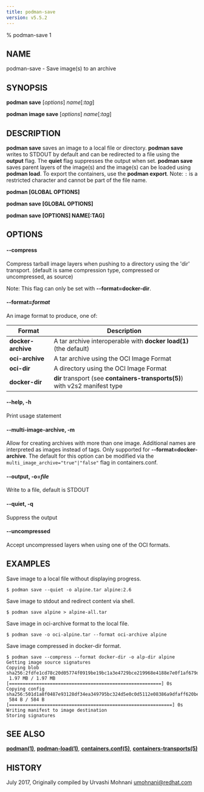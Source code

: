 ```yaml
---
title: podman-save
version: v5.5.2
---
```


% podman-save 1

## NAME
podman\-save - Save image(s) to an archive

## SYNOPSIS
**podman save** [*options*] *name*[:*tag*]

**podman image save** [*options*] *name*[:*tag*]

## DESCRIPTION
**podman save** saves an image to a local file or directory.
**podman save** writes to STDOUT by default and can be redirected to a
file using the **output** flag. The **quiet** flag suppresses the output when set.
**podman save** saves parent layers of the image(s) and the image(s) can be loaded using **podman load**.
To export the containers, use the **podman export**.
Note: `:` is a restricted character and cannot be part of the file name.

**podman [GLOBAL OPTIONS]**

**podman save [GLOBAL OPTIONS]**

**podman save [OPTIONS] NAME[\:TAG]**

## OPTIONS


[//]: # (BEGIN included file options/dir-compress.md)
#### **--compress**

Compress tarball image layers when pushing to a directory using the 'dir' transport. (default is same compression type, compressed or uncompressed, as source)

[//]: # (END   included file options/dir-compress.md)

Note: This flag can only be set with **--format=docker-dir**.

#### **--format**=*format*

An image format to produce, one of:

| Format             | Description                                                                  |
| ------------------ | ---------------------------------------------------------------------------- |
| **docker-archive** | A tar archive interoperable with **docker load(1)** (the default)            |
| **oci-archive**    | A tar archive using the OCI Image Format                                     |
| **oci-dir**        | A directory using the OCI Image Format                                       |
| **docker-dir**     | **dir** transport (see **containers-transports(5)**) with v2s2 manifest type |

#### **--help**, **-h**

Print usage statement

#### **--multi-image-archive**, **-m**

Allow for creating archives with more than one image.  Additional names are interpreted as images instead of tags.  Only supported for **--format=docker-archive**.
The default for this option can be modified via the `multi_image_archive="true"|"false"` flag in containers.conf.

#### **--output**, **-o**=*file*

Write to a file, default is STDOUT

#### **--quiet**, **-q**

Suppress the output

#### **--uncompressed**

Accept uncompressed layers when using one of the OCI formats.

## EXAMPLES

Save image to a local file without displaying progress.
```
$ podman save --quiet -o alpine.tar alpine:2.6
```

Save image to stdout and redirect content via shell.
```
$ podman save alpine > alpine-all.tar
```

Save image in oci-archive format to the local file.
```
$ podman save -o oci-alpine.tar --format oci-archive alpine
```

Save image compressed in docker-dir format.
```
$ podman save --compress --format docker-dir -o alp-dir alpine
Getting image source signatures
Copying blob sha256:2fdfe1cd78c20d05774f0919be19bc1a3e4729bce219968e4188e7e0f1af679d
 1.97 MB / 1.97 MB [========================================================] 0s
Copying config sha256:501d1a8f0487e93128df34ea349795bc324d5e0c0d5112e08386a9dfaff620be
 584 B / 584 B [============================================================] 0s
Writing manifest to image destination
Storing signatures
```

## SEE ALSO
**[podman(1)](podman.1.md)**, **[podman-load(1)](podman-load.1.md)**, **[containers.conf(5)](https://github.com/containers/common/blob/main/docs/containers.conf.5.md)**, **[containers-transports(5)](https://github.com/containers/image/blob/main/docs/containers-transports.5.md)**

## HISTORY
July 2017, Originally compiled by Urvashi Mohnani <umohnani@redhat.com>
